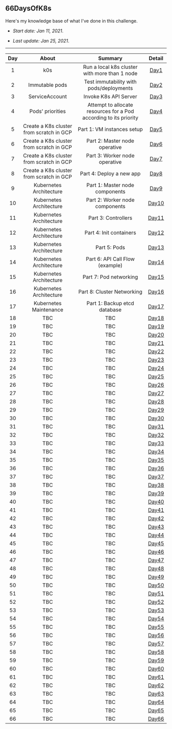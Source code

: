 ## 66DaysOfK8s

Here's my knowledge base of what I've done in this challenge.

* _Start date: Jan 11, 2021_.

* _Last update: Jan 25, 2021_.

---
**Day**|**About**|**Summary**|**Detail**
:-----:|:-----:|:-----:|:-----:
1|k0s|Run a local k8s cluster with more than 1 node|[Day1](./week01/day1)
2|Immutable pods|Test immutability with pods/deployments|[Day2](./week01/day2)
3|ServiceAccount|Invoke K8s API Server|[Day3](./week01/day3)
4|Pods' priorities|Attempt to allocate resources for a Pod according to its priority|[Day4](./week01/day4)
5|Create a K8s cluster from scratch in GCP|Part 1: VM instances setup|[Day5](./week01/day5)
6|Create a K8s cluster from scratch in GCP|Part 2: Master node operative|[Day6](./week01/day6)
7|Create a K8s cluster from scratch in GCP|Part 3: Worker node operative|[Day7](./week01/day7)
8|Create a K8s cluster from scratch in GCP|Part 4: Deploy a new app|[Day8](./week02/day8)
9|Kubernetes Architecture|Part 1: Master node components|[Day9](./week02/day9)
10|Kubernetes Architecture|Part 2: Worker node components|[Day10](./week02/day10)
11|Kubernetes Architecture|Part 3: Controllers|[Day11](./week02/day11)
12|Kubernetes Architecture|Part 4: Init containers|[Day12](./week02/day12)
13|Kubernetes Architecture|Part 5: Pods|[Day13](./week02/day13)
14|Kubernetes Architecture|Part 6: API Call Flow (example)|[Day14](./week02/day14)
15|Kubernetes Architecture|Part 7: Pod networking|[Day15](./week03/day15)
16|Kubernetes Architecture|Part 8: Cluster Networking|[Day16](./week03/day16)
17|Kubernetes Maintenance|Part 1: Backup etcd database|[Day17](./week03/day17)
18|TBC|TBC|[Day18](./week03/day18)
19|TBC|TBC|[Day19](./week03/day19)
20|TBC|TBC|[Day20](./week03/day20)
21|TBC|TBC|[Day21](./week03/day21)
22|TBC|TBC|[Day22](./week04/day22)
23|TBC|TBC|[Day23](./week04/day23)
24|TBC|TBC|[Day24](./week04/day24)
25|TBC|TBC|[Day25](./week04/day25)
26|TBC|TBC|[Day26](./week04/day26)
27|TBC|TBC|[Day27](./week04/day27)
28|TBC|TBC|[Day28](./week04/day28)
29|TBC|TBC|[Day29](./week05/day29)
30|TBC|TBC|[Day30](./week05/day30)
31|TBC|TBC|[Day31](./week05/day31)
32|TBC|TBC|[Day32](./week05/day32)
33|TBC|TBC|[Day33](./week05/day33)
34|TBC|TBC|[Day34](./week05/day34)
35|TBC|TBC|[Day35](./week05/day35)
36|TBC|TBC|[Day36](./week06/day36)
37|TBC|TBC|[Day37](./week06/day37)
38|TBC|TBC|[Day38](./week06/day38)
39|TBC|TBC|[Day39](./week06/day39)
40|TBC|TBC|[Day40](./week06/day40)
41|TBC|TBC|[Day41](./week06/day41)
42|TBC|TBC|[Day42](./week06/day42)
43|TBC|TBC|[Day43](./week07/day43)
44|TBC|TBC|[Day44](./week07/day44)
45|TBC|TBC|[Day45](./week07/day45)
46|TBC|TBC|[Day46](./week07/day46)
47|TBC|TBC|[Day47](./week07/day47)
48|TBC|TBC|[Day48](./week07/day48)
49|TBC|TBC|[Day49](./week07/day49)
50|TBC|TBC|[Day50](./week08/day50)
51|TBC|TBC|[Day51](./week08/day51)
52|TBC|TBC|[Day52](./week08/day52)
53|TBC|TBC|[Day53](./week08/day53)
54|TBC|TBC|[Day54](./week08/day54)
55|TBC|TBC|[Day55](./week08/day55)
56|TBC|TBC|[Day56](./week08/day56)
57|TBC|TBC|[Day57](./week09/day57)
58|TBC|TBC|[Day58](./week09/day58)
59|TBC|TBC|[Day59](./week09/day59)
60|TBC|TBC|[Day60](./week09/day60)
61|TBC|TBC|[Day61](./week09/day61)
62|TBC|TBC|[Day62](./week09/day62)
63|TBC|TBC|[Day63](./week09/day63)
64|TBC|TBC|[Day64](./week10/day64)
65|TBC|TBC|[Day65](./week10/day65)
66|TBC|TBC|[Day66](./week10/day66)